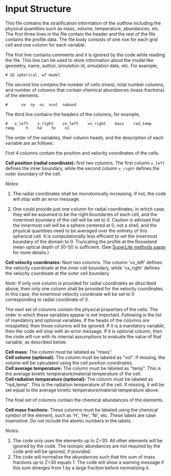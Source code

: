 # Input Structure

This file contains the stratification information of the outflow including the physical
quantities such as mass, volume, temperature, abundances, etc. The first three lines
in the file contain the header and the rest of the file contains the profile data. The file
body consists of one row for each grid cell and one column for each variable.

The first line contains comments and it is ignored by the code while reading the file.
This line can be used to store information about the model like geometry, name, author,
simulation id, simulation date, etc. For example,

    # 1D spherical, w7 model

The second line contains the number of cells (rows), total number columns, and number of columns
that contain chemical abundances (mass fractions) of the elements.

    #      nx  ny  nz  ncol  nabund

The third line contains the headers of the columns, for example,

    #   x_left    x_right    vx_left    vx_right    mass    rad_temp    temp     h    he    fe    ni

The order of the variables, their column heads, and the description of each variable are as follows:

First 4 columns contain the position and velocity coordinates of the cells.

**Cell position (radial coordinate):** first two columns. The first column `x_left` defines the inner boundary, while the second column `x_right` defines the outer boundary of the cell.

*Notes:*
1. The radial coordinates shall be monotonically increasing. If not, the code will stop with an error message.

2. One could provide just one column for radial coordinates, in which case, they will be assumed to be the right boundaries of each cell, and the innermost boundary of the cell will be set to 0. Caution is advised that the innermost cell will be a sphere centered at 0, not a shell, and the physical quantities need to be averaged over the entirety of this spherical cell. It is computationally less efficient to set the innermost boundary of the domain to 0. Truncating the profile at the Rosseland mean optical depth of 30-50 is sufficient. (See [SuperLite methods paper](https://arxiv.org/abs/2305.17184) for more details.)

**Cell velocity coordinates:** Next two columns. The column 'vx_left' defines the velocity coordinate at the inner cell boundary, while 'vx_right' defines the velocity coordinate at the outer cell boundary.

*Note:*
  If only one column is provided for radial coordinates as described above, then only one column shall be provided for the velocity coordinates. In this case, the innermost velocity coordinate will be set to 0 corresponding to radial coordinate of 0.

The next set of columns contain the physical properties of the cells. The order in which these variables appear is not important. Following is the list of mandatory and optional variables. If the heads of the columns are misspelled, then those columns will be ignored. If it is a mandatory variable, then the code will stop with an error message. If it is optional column, then the code will run with its internal assumptions to evaluate the value of that variable, as described below.

**Cell mass:** The column must be labeled as "mass".<br>
**Cell volume (optional):** The column must be labeled as "vol". If missing, the volume will be calculated using the cell position coordinates.<br>
**Cell average temperature:** The column must be labeled as "temp". This is the average kinetic temperature/material temperature of the cell.<br>
**Cell radiation temperature (optional):** The column must be labeled as "rad_temp". This is the radiation temperature of the cell. If missing, it will be set equal to the average kinetic temperature/material temperature above.

The final set of columns contain the chemical abundances of the elements.

**Cell mass fractions:** These columns must be labeled using the chemical symbol of the element, such as 'H', 'He', 'Ni', etc. These labels are case insensitive. Do not include the atomic numbers in the labels.

*Notes:*
1. The code only uses the elements up to Z=30. All other elements will be ignored by the code. The isotopic abundances are not required by the code and will be ignored, if provided.
2. The code will normalize the abundances such that the sum of mass fractions up to Z=30 equals 1. The code will show a warning message if this sum diverges from 1 by a large fraction before normalizing it.
